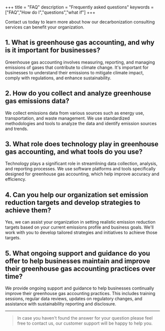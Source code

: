 +++
title = "FAQ"
description = "Frequently asked questions"
keywords = ["FAQ","How do I","questions","what if"]
+++

Contact us today to learn more about how our decarbonization consulting services can benefit your organization.

## 1. What is greenhouse gas accounting, and why is it important for businesses?

Greenhouse gas accounting involves measuring, reporting, and managing emissions of gases that contribute to climate change. It's important for businesses to understand their emissions to mitigate climate impact, comply with regulations, and enhance sustainability.


## 2. How do you collect and analyze greenhouse gas emissions data?

We collect emissions data from various sources such as energy use, transportation, and waste management. We use standardized methodologies and tools to analyze the data and identify emission sources and trends.


## 3. What role does technology play in greenhouse gas accounting, and what tools do you use?

Technology plays a significant role in streamlining data collection, analysis, and reporting processes. We use software platforms and tools specifically designed for greenhouse gas accounting, which help improve accuracy and efficiency.


## 4. Can you help our organization set emission reduction targets and develop strategies to achieve them?

Yes, we can assist your organization in setting realistic emission reduction targets based on your current emissions profile and business goals. We'll work with you to develop tailored strategies and initiatives to achieve those targets.


## 5. What ongoing support and guidance do you offer to help businesses maintain and improve their greenhouse gas accounting practices over time?

We provide ongoing support and guidance to help businesses continually improve their greenhouse gas accounting practices. This includes training sessions, regular data reviews, updates on regulatory changes, and assistance with sustainability reporting and disclosure.

---

> In case you haven't found the answer for your question please feel free to contact us, our customer support will be happy to help you.
